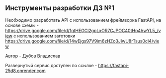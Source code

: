 ## Инструменты разработки ДЗ №1

Необходимо разработать API с использованием фреймворка FastAPI, на основе схемы - https://drive.google.com/file/d/1qtHEGCl2gpLxOR7CJPOC40tHp4hwYL5_/view 
с использованием заготовки https://drive.google.com/file/d/14wEjgs97V9im6zHZo3JIwU8rTsus0cI4/view 

Автор - Дубов Владислав

Развернутый сервис доступен по ссылке - https://fastapi-25d8.onrender.com
